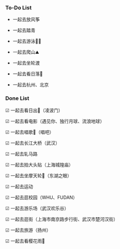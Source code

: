 ### To-Do List

* 一起去放风筝

* 一起去踏青

* 一起去游泳🏊🏻

* 一起去爬山⛰

* 一起去坐轮渡

* 一起去看日落🌇

* 一起去杭州、北京

### Done List

&#9745; 一起去看日出🌅（凌波门）

&#9745; 一起去看电影（遇见你、独行月球、流浪地球）

&#9745; 一起去唱歌🎤（唱吧）

&#9745; 一起去长江大桥（武汉）

&#9745; 一起去轧马路

&#9745; 一起去拍大头贴（上海城隍庙）

&#9745; 一起去坐摩天轮🎡（东湖之眼）

&#9745; 一起去运动

&#9745; 一起去逛校园（WHU、FUDAN）

&#9745; 一起去游乐场（武汉欢乐谷）

&#9745; 一起去逛街（上海市南京路步行街、武汉市楚河汉街）

&#9745; 一起去旅游（扬州）

&#9745; 一起去看樱花雨🌸
